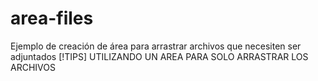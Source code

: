 # area-files
Ejemplo de creación de área para arrastrar archivos que necesiten ser adjuntados
[!TIPS]
UTILIZANDO UN AREA PARA SOLO ARRASTRAR LOS ARCHIVOS


